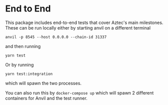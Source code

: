 # End to End

This package includes end-to-end tests that cover Aztec's main milestones.
These can be run locally either by starting anvil on a different terminal

```
anvil -p 8545 --host 0.0.0.0 --chain-id 31337
```

and then running

```
yarn test
```

Or by running

```
yarn test:integration
```

which will spawn the two processes.

You can also run this by `docker-compose up` which will spawn 2 different containers for Anvil and the test runner.

